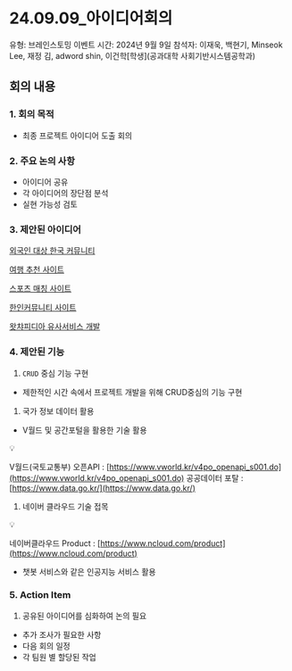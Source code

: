 # 24.09.09_아이디어회의

유형: 브레인스토밍
이벤트 시간: 2024년 9월 9일
참석자: 이재욱, 백현기, Minseok Lee, 재정 김, adword shin, 이건학[학생](공과대학 사회기반시스템공학과) ‍

## 회의 내용

### 1. 회의 목적

- 최종 프로젝트 아이디어 도출 회의

### 2. 주요 논의 사항

- 아이디어 공유
- 각 아이디어의 장단점 분석
- 실현 가능성 검토

### 3. 제안된 아이디어

[외국인 대상 한국 커뮤니티](24%2009%2009_%E1%84%8B%E1%85%A1%E1%84%8B%E1%85%B5%E1%84%83%E1%85%B5%E1%84%8B%E1%85%A5%E1%84%92%E1%85%AC%E1%84%8B%E1%85%B4%20889ea868de0d400fb6fbfca64abd4872/%E1%84%8B%E1%85%AC%E1%84%80%E1%85%AE%E1%86%A8%E1%84%8B%E1%85%B5%E1%86%AB%20%E1%84%83%E1%85%A2%E1%84%89%E1%85%A1%E1%86%BC%20%E1%84%92%E1%85%A1%E1%86%AB%E1%84%80%E1%85%AE%E1%86%A8%20%E1%84%8F%E1%85%A5%E1%84%86%E1%85%B2%E1%84%82%E1%85%B5%E1%84%90%E1%85%B5%20998164f745d747259f622c037f028849.md)

[여행 추천 사이트](24%2009%2009_%E1%84%8B%E1%85%A1%E1%84%8B%E1%85%B5%E1%84%83%E1%85%B5%E1%84%8B%E1%85%A5%E1%84%92%E1%85%AC%E1%84%8B%E1%85%B4%20889ea868de0d400fb6fbfca64abd4872/%E1%84%8B%E1%85%A7%E1%84%92%E1%85%A2%E1%86%BC%20%E1%84%8E%E1%85%AE%E1%84%8E%E1%85%A5%E1%86%AB%20%E1%84%89%E1%85%A1%E1%84%8B%E1%85%B5%E1%84%90%E1%85%B3%206308d392f90144c79f8f93ed6050d69c.md)

[스포츠 매칭 사이트](24%2009%2009_%E1%84%8B%E1%85%A1%E1%84%8B%E1%85%B5%E1%84%83%E1%85%B5%E1%84%8B%E1%85%A5%E1%84%92%E1%85%AC%E1%84%8B%E1%85%B4%20889ea868de0d400fb6fbfca64abd4872/%E1%84%89%E1%85%B3%E1%84%91%E1%85%A9%E1%84%8E%E1%85%B3%20%E1%84%86%E1%85%A2%E1%84%8E%E1%85%B5%E1%86%BC%20%E1%84%89%E1%85%A1%E1%84%8B%E1%85%B5%E1%84%90%E1%85%B3%20c489385ee2d04bac8c077413de73539e.md)

[한인커뮤니티 사이트](24%2009%2009_%E1%84%8B%E1%85%A1%E1%84%8B%E1%85%B5%E1%84%83%E1%85%B5%E1%84%8B%E1%85%A5%E1%84%92%E1%85%AC%E1%84%8B%E1%85%B4%20889ea868de0d400fb6fbfca64abd4872/%E1%84%92%E1%85%A1%E1%86%AB%E1%84%8B%E1%85%B5%E1%86%AB%E1%84%8F%E1%85%A5%E1%84%86%E1%85%B2%E1%84%82%E1%85%B5%E1%84%90%E1%85%B5%20%E1%84%89%E1%85%A1%E1%84%8B%E1%85%B5%E1%84%90%E1%85%B3%20d4bdc6bc43fd4fe38684db97a769d078.md)

[왓챠피디아 유사서비스 개발](24%2009%2009_%E1%84%8B%E1%85%A1%E1%84%8B%E1%85%B5%E1%84%83%E1%85%B5%E1%84%8B%E1%85%A5%E1%84%92%E1%85%AC%E1%84%8B%E1%85%B4%20889ea868de0d400fb6fbfca64abd4872/%E1%84%8B%E1%85%AA%E1%86%BA%E1%84%8E%E1%85%A3%E1%84%91%E1%85%B5%E1%84%83%E1%85%B5%E1%84%8B%E1%85%A1%20%E1%84%8B%E1%85%B2%E1%84%89%E1%85%A1%E1%84%89%E1%85%A5%E1%84%87%E1%85%B5%E1%84%89%E1%85%B3%20%E1%84%80%E1%85%A2%E1%84%87%E1%85%A1%E1%86%AF%203e5653d974a446f88a1f852fc07b8ce0.md)

### 4. 제안된 기능

1. `CRUD` 중심 기능 구현
- 제한적인 시간 속에서 프로젝트 개발을 위해 CRUD중심의 기능 구현
1. 국가 정보 데이터 활용
- V월드 및 공간포털을 활용한 기술 활용

<aside>
💡

V월드(국토교통부) 오픈API : [https://www.vworld.kr/v4po_openapi_s001.do](https://www.vworld.kr/v4po_openapi_s001.do)
공공데이터 포탈 : [https://www.data.go.kr/](https://www.data.go.kr/)

</aside>

1. 네이버 클라우드 기술 접목

<aside>
💡

네이버클라우드 Product : [https://www.ncloud.com/product](https://www.ncloud.com/product)

</aside>

- 챗봇 서비스와 같은 인공지능 서비스 활용

### 5. Action Item

1. 공유된 아이디어를 심화하여 논의 필요 
- 추가 조사가 필요한 사항
- 다음 회의 일정
- 각 팀원 별 할당된 작업
